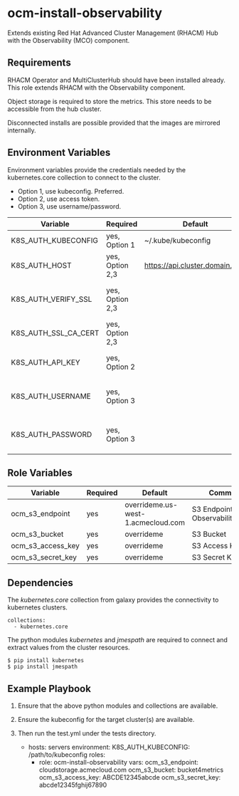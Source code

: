 ocm-install-observability
=========================

Extends existing Red Hat Advanced Cluster Management (RHACM) Hub with the Observability (MCO) component.


Requirements
------------

RHACM Operator and MultiClusterHub should have been installed already. This role extends RHACM with the Observability component.

Object storage is required to store the metrics. This store needs to be accessible from the hub cluster.

Disconnected installs are possible provided that the images are mirrored internally.


Environment Variables
---------------------

Environment variables provide the credentials needed by the kubernetes.core collection to connect to the cluster.

* Option 1, use kubeconfig. Preferred.
* Option 2, use access token.
* Option 3, use username/password. 

| Variable                | Required           | Default                            | Comments                                 |
|-------------------------|--------------------|------------------------------------|------------------------------------------|
| K8S_AUTH_KUBECONFIG     | yes, Option 1      | ~/.kube/kubeconfig                 | Path to Kubeconfig                       |
| K8S_AUTH_HOST           | yes, Option 2,3    | https://api.cluster.domain.com     | URL to the cluster API                   |
| K8S_AUTH_VERIFY_SSL     | yes, Option 2,3    |                                    | Flag to enforce SSL verification         |
| K8S_AUTH_SSL_CA_CERT    | yes, Option 2,3    |                                    | Path to Certificate Authority            |
| K8S_AUTH_API_KEY        | yes, Option 2      |                                    | Token for a cluster-admin                |
| K8S_AUTH_USERNAME       | yes, Option 3      |                                    | Username for a cluster-admin             |
| K8S_AUTH_PASSWORD       | yes, Option 3      |                                    | Password for a cluster-admin             |


Role Variables
--------------

| Variable                | Required           | Default                            | Comments                                 |
|-------------------------|--------------------|------------------------------------|------------------------------------------|
| ocm_s3_endpoint         | yes                | overrideme.us-west-1.acmecloud.com | S3 Endpoint for Observability/Thanos     |
| ocm_s3_bucket           | yes                | overrideme                         | S3 Bucket                                |
| ocm_s3_access_key       | yes                | overrideme                         | S3 Access Key                            |
| ocm_s3_secret_key       | yes                | overrideme                         | S3 Secret Key                            |


Dependencies
------------

The *kubernetes.core* collection from galaxy provides the connectivity to kubernetes clusters.

    collections:
      - kubernetes.core

The python modules *kubernetes* and *jmespath* are required to connect and extract values from the cluster resources.

    $ pip install kubernetes
    $ pip install jmespath


Example Playbook
----------------

1. Ensure that the above python modules and collections are available.
2. Ensure the kubeconfig for the target cluster(s) are available.
3. Then run the test.yml under the tests directory.


    - hosts: servers
      environment:
        K8S_AUTH_KUBECONFIG: /path/to/kubeconfig
      roles:
        - role: ocm-install-observability
          vars:
            ocm_s3_endpoint: cloudstorage.acmecloud.com
            ocm_s3_bucket: bucket4metrics
            ocm_s3_access_key: ABCDE12345abcde
            ocm_s3_secret_key: abcde12345fghij67890
